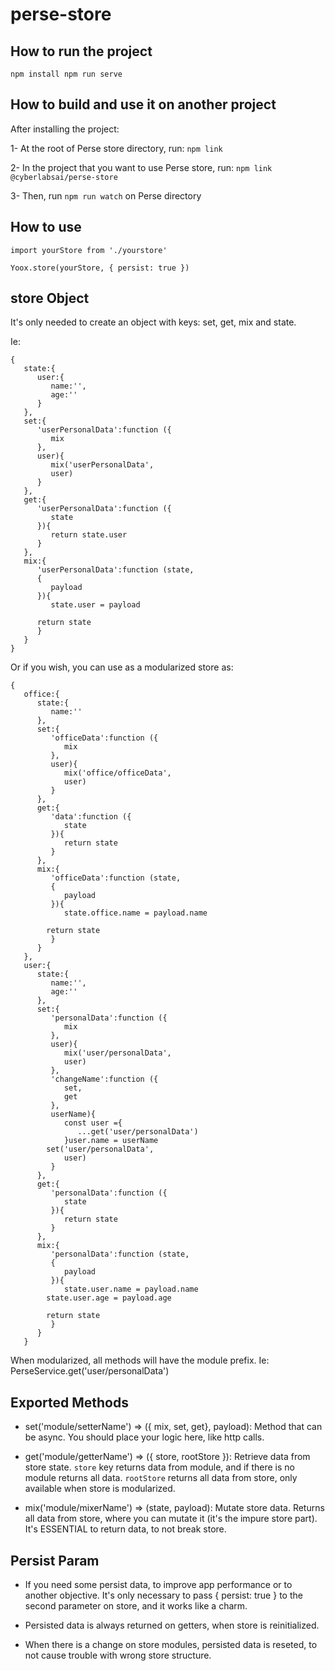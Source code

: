 # perse-store

## How to run the project
``
npm install
npm run serve
``

## How to build and use it on another project
After installing the project:

1- At the root of Perse store directory, run: `npm link`

2- In the project that you want to use Perse store, run: `npm link @cyberlabsai/perse-store`

3- Then, run `npm run watch` on Perse directory

## How to use
```
import yourStore from './yourstore'

Yoox.store(yourStore, { persist: true })
```

## store Object
It's only needed to create an object with keys: set, get, mix and state.
<br>

Ie: 
```
{
   state:{
      user:{
         name:'',
         age:''
      }
   },
   set:{
      'userPersonalData':function ({
         mix
      },
      user){
         mix('userPersonalData',
         user)
      }
   },
   get:{
      'userPersonalData':function ({
         state
      }){
         return state.user
      }
   },
   mix:{
      'userPersonalData':function (state,
      {
         payload
      }){
         state.user = payload

      return state
      }
   }
}
```

Or if you wish, you can use as a modularized store as:

```
{
   office:{
      state:{
         name:''
      },
      set:{
         'officeData':function ({
            mix
         },
         user){
            mix('office/officeData',
            user)
         }
      },
      get:{
         'data':function ({
            state
         }){
            return state
         }
      },
      mix:{
         'officeData':function (state,
         {
            payload
         }){
            state.office.name = payload.name

        return state
         }
      }
   },
   user:{
      state:{
         name:'',
         age:''
      },
      set:{
         'personalData':function ({
            mix
         },
         user){
            mix('user/personalData',
            user)
         },
         'changeName':function ({
            set,
            get
         },
         userName){
            const user ={
               ...get('user/personalData')
            }user.name = userName
        set('user/personalData',
            user)
         }
      },
      get:{
         'personalData':function ({
            state
         }){
            return state
         }
      },
      mix:{
         'personalData':function (state,
         {
            payload
         }){
            state.user.name = payload.name
        state.user.age = payload.age

        return state
         }
      }
   }
```

When modularized, all methods will have the module prefix.
Ie: PerseService.get('user/personalData')

## Exported Methods

- set('module/setterName') => ({ mix, set, get}, payload): Method that can be async. You should place your logic here, like http calls.

- get('module/getterName') => ({ store, rootStore }): Retrieve data from store state. `store` key returns data from module, and if there is no module
returns all data. `rootStore` returns all data from store, only available when store is modularized.

- mix('module/mixerName') => (state, payload): Mutate store data. Returns all data from store, where you can mutate it (it's the impure store part).
It's ESSENTIAL to return data, to not break store.


## Persist Param

- If you need some persist data, to improve app performance or to another objective.
It's only necessary to pass { persist: true } to the second parameter on store, and it works like a charm.
  
- Persisted data is always returned on getters, when store is reinitialized.

- When there is a change on store modules, persisted data is reseted, to not cause trouble with wrong store structure.

